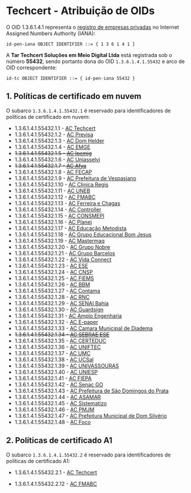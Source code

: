 ﻿# Techcert - Atribuição de OIDs

O OID 1.3.6.1.4.1 representa o [registro de empresas privadas](https://www.iana.org/assignments/enterprise-numbers) no Internet Assigned Numbers Authority (IANA):

```
id-pen-iana OBJECT IDENTIFIER ::= { 1 3 6 1 4 1 }
```

A **Tar Techcert Soluções em Meio Digital Ltda** está registrada sob o número **55432**, sendo portanto dona do OID `1.3.6.1.4.1.55432` e arco de OID correspondente:

```
id-tc OBJECT IDENTIFIER ::= { id-pen-iana 55432 }
```

## 1. Políticas de certificado em nuvem

O subarco `1.3.6.1.4.1.55432.1` é reservado para identificadores de políticas de certificado em nuvem:

* 1.3.6.1.4.1.55432.1.1 - [AC Techcert](https://ac.techcert.com.br/certs/ac.txt)
* 1.3.6.1.4.1.55432.1.2 - [AC Previsa](https://ac.previsa.com.br/certs/ac.txt)
* 1.3.6.1.4.1.55432.1.3 - [AC Dom Helder](https://ac.domhelder.edu.br/certs/ac.txt)
* 1.3.6.1.4.1.55432.1.4 - [AC EMGE](https://ac.emge.edu.br/certs/ac.txt)
* ~~1.3.6.1.4.1.55432.1.5 - [AC Ipemig](https://ac.ipemig.com.br/certs/ac.txt)~~
* 1.3.6.1.4.1.55432.1.6 - [AC Uniasselvi](https://ac.uniasselvi.com.br/certs/ac.txt)
* ~~1.3.6.1.4.1.55432.1.7 - [AC Afya](https://ac.afya.com.br/certs/ac.txt)~~
* 1.3.6.1.4.1.55432.1.8 - [AC FECAP](https://ac.fecap.br/certs/ac.txt)
* 1.3.6.1.4.1.55432.1.9 - [AC Prefeitura de Vespasiano](https://ac.vespasiano.mg.gov.br/certs/ac.txt)
* 1.3.6.1.4.1.55432.1.10 - [AC Clinica Regis](https://ac.clinicaregis.com.br/certs/ac.txt)
* 1.3.6.1.4.1.55432.1.11 - [AC UNEB](https://ac.uneb.br/certs/ac.txt)
* 1.3.6.1.4.1.55432.1.12 - [AC FMABC](https://ac.fmabc.br/certs/ac.txt)
* 1.3.6.1.4.1.55432.1.13 - [AC Ferreira e Chagas](https://ac.ferreiraechagas.com.br/certs/ac.txt)
* 1.3.6.1.4.1.55432.1.14 - [AC Controller](http://ac.controller-rnc.com.br/certs/ac.txt)
* 1.3.6.1.4.1.55432.1.15 - [AC CONSMEPI](http://ac.consmepi.mg.gov.br/certs/ac.txt)
* 1.3.6.1.4.1.55432.1.16 - [AC Planej](http://ac.planej-rnc.com.br/certs/ac.txt)
* 1.3.6.1.4.1.55432.1.17 - [AC Educação Metodista](http://ac.educacaometodista.org.br/certs/ac.txt)
* 1.3.6.1.4.1.55432.1.18 - [AC Grupo Educacional Bom Jesus](http://ac.bomjesus.br/certs/ac.txt)
* 1.3.6.1.4.1.55432.1.19 - [AC Mastermaq](http://ac.mastermaq.com.br/certs/ac.txt)
* 1.3.6.1.4.1.55432.1.20 - [AC Grupo Nobre](http://ac.gruponobre.edu.br/certs/ac.txt)
* 1.3.6.1.4.1.55432.1.21 - [AC Grupo Barcelos](http://ac.grupobarcelos.com.br/certs/ac.txt)
* 1.3.6.1.4.1.55432.1.22 - [AC Vida Connect](http://ac.vidaconnect.com.br/certs/ac.txt)
* 1.3.6.1.4.1.55432.1.23 - [AC ESE](https://ac.ese.edu.br/certs/ac.txt)
* 1.3.6.1.4.1.55432.1.24 - [AC CNSP](https://ac.usf.edu.br/certs/ac.txt)
* 1.3.6.1.4.1.55432.1.25 - [AC FIEMS](https://ac.fiems.com.br/certs/ac.txt)
* 1.3.6.1.4.1.55432.1.26 - [AC BBM](https://ac.bbmshoppings.com.br/certs/ac.txt)
* 1.3.6.1.4.1.55432.1.27 - [AC Contama](https://ac.contama.com.br/certs/ac.txt)
* 1.3.6.1.4.1.55432.1.28 - [AC RNC](https://ac.rede-rnc.com.br/certs/ac.txt)
* 1.3.6.1.4.1.55432.1.29 - [AC SENAI Bahia](https://ac.senaibahia.com.br/certs/ac.txt)
* 1.3.6.1.4.1.55432.1.30 - [AC Guardsign](https://ac.guardsign.com.br/certs/ac.txt)
* 1.3.6.1.4.1.55432.1.31 - [AC Amplo Engenharia](https://ac.amploengenharia.com.br/certs/ac.txt)
* 1.3.6.1.4.1.55432.1.32 - [AC E-paper](https://ac.e-paper.io/certs/ac.txt)
* 1.3.6.1.4.1.55432.1.33 - [AC Camara Municipal de Diadema](https://ac.cmdiadema.sp.gov.br/certs/ac.txt)
* ~~1.3.6.1.4.1.55432.1.34 - [AC SEBRAE ESE](https://ac.ese.edu.br/certs/ac.txt)~~
* 1.3.6.1.4.1.55432.1.35 - [AC CERTEDUC](https://ac.certeduc.com.br/certs/ac.txt)
* 1.3.6.1.4.1.55432.1.36 - [AC UNIFTEC](https://ac.uniftec.com.br/certs/ac.txt)
* 1.3.6.1.4.1.55432.1.37 - [AC UMC](https://ac.umc.br/certs/ac.txt)
* 1.3.6.1.4.1.55432.1.38 - [AC UCSal](https://ac.ucsal.br/certs/ac.txt)
* 1.3.6.1.4.1.55432.1.39 - [AC UNIVASSOURAS](https://ac.universidadedevassouras.edu.br/certs/ac.txt)
* 1.3.6.1.4.1.55432.1.40 - [AC UNIESP](https://ac.uniesp.edu.br/certs/ac.txt)
* 1.3.6.1.4.1.55432.1.41 - [AC FIEPA](https://ac.fiepa.org.br/certs/ac.txt)
* 1.3.6.1.4.1.55432.1.42 - [AC Senac GO](https://ac.go.senac.br/certs/ac.txt)
* 1.3.6.1.4.1.55432.1.43 - [AC Prefeitura de São Domingos do Prata](https://ac.saodomingosdoprata.mg.gov.br/certs/ac.txt)
* 1.3.6.1.4.1.55432.1.44 - [AC ASAMAR](https://ac.asamar.com.br/certs/ac.txt)
* 1.3.6.1.4.1.55432.1.45 - [AC Sistematizo](https://ac.sistematizo.com.br/certs/ac.txt)
* 1.3.6.1.4.1.55432.1.46 - [AC PMJM](https://ac.pmjm.mg.gov.br/certs/ac.txt)
* 1.3.6.1.4.1.55432.1.47 - [AC Prefeitura Municipal de Dom Silvério](https://ac.domsilverio.mg.gov.br/certs/ac.txt)
* 1.3.6.1.4.1.55432.1.48 - [AC Foco](https://ac.focomc.com.br/certs/ac.txt)


## 2. Políticas de certificado A1

O subarco `1.3.6.1.4.1.55432.2` é reservado para identificadores de políticas de certificado A1:

* 1.3.6.1.4.1.55432.2.1 - [AC Techcert](https://ac.techcert.com.br/certs/ac.txt)
<!-- * 1.3.6.1.4.1.55432.2.2 - [AC Previsa](https://ac.previsa.com.br/certs/ac.txt) -->
<!-- * 1.3.6.1.4.1.55432.2.3 - [AC Dom Helder](https://ac.domhelder.edu.br/certs/ac.txt) -->
<!-- * 1.3.6.1.4.1.55432.2.4 - [AC EMGE](https://ac.emge.edu.br/certs/ac.txt) -->
<!-- * ~~1.3.6.1.4.1.55432.2.5 - [AC Ipemig](https://ac.ipemig.com.br/certs/ac.txt)~~ -->
<!-- * 1.3.6.1.4.1.55432.2.6 - [AC Uniasselvi](https://ac.uniasselvi.com.br/certs/ac.txt) -->
<!-- * ~~1.3.6.1.4.1.55432.2.7 - [AC Afya](https://ac.afya.com.br/certs/ac.txt)~~ -->
<!-- * 1.3.6.1.4.1.55432.2.8 - [AC FECAP](https://ac.fecap.br/certs/ac.txt) -->
<!-- * 1.3.6.1.4.1.55432.2.9 - [AC Prefeitura de Vespasiano](https://ac.vespasiano.mg.gov.br/certs/ac.txt) -->
<!-- * 1.3.6.1.4.1.55432.2.10 - [AC Clinica Regis](https://ac.clinicaregis.com.br/certs/ac.txt) -->
<!-- * 1.3.6.1.4.1.55432.2.11 - [AC UNEB](https://ac.uneb.br/certs/ac.txt) -->
* 1.3.6.1.4.1.55432.2.12 - [AC FMABC](https://ac.fmabc.br/certs/ac.txt)
<!-- * 1.3.6.1.4.1.55432.2.13 - [AC Ferreira e Chagas](https://ac.ferreiraechagas.com.br/certs/ac.txt) -->
